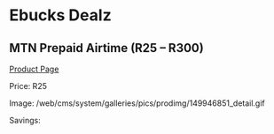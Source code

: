
# Ebucks Dealz
## MTN Prepaid Airtime (R25 – R300)
[Product Page](https://www.ebucks.com/web/shop/productSelected.do?prodId=149946851&catId=300)

Price: R25

Image: /web/cms/system/galleries/pics/prodimg/149946851_detail.gif

Savings: 


	